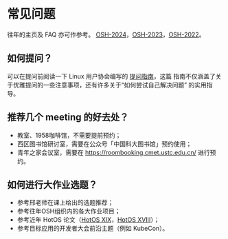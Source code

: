 # 常见问题

往年的主页及 FAQ 亦可作参考。
[OSH-2024](https://osh-2024.github.io/)，[OSH-2023](https://osh-2023.github.io/)，[OSH-2022](https://osh-2022.github.io/)。

## 如何提问？

可以在提问前阅读一下 Linux 用户协会编写的 [提问指南](https://lug.ustc.edu.cn/wiki/doc/howtoask/)，这篇
指南不仅涵盖了关于优雅提问的一些注意事项，还有许多关于“如何尝试自己解决问题” 的实用指导。

## 推荐几个 meeting 的好去处？

- 教室、1958咖啡馆，不需要提前预约；
- 西区图书馆研讨室，需要在公众号「中国科大图书馆」预约使用；
- 青年之家会议室，需要在 https://roombooking.cmet.ustc.edu.cn/ 进行预约。

## 如何进行大作业选题？

- 参考邢老师在课上给出的选题推荐；
- 参考往年OSH组织内的各大作业项目；
- 参考近年 HotOS 论文（[HotOS XIX](https://sigops.org/s/conferences/hotos/2023/)，[HotOS XVIII](https://sigops.org/s/conferences/hotos/2021/)）；
- 参考目标应用的开发者大会前沿主题（例如 KubeCon）。
